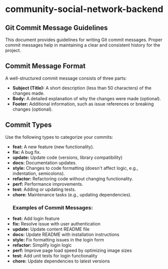 # community-social-network-backend

## Git Commit Message Guidelines

This document provides guidelines for writing Git commit messages. Proper commit messages help in maintaining a clear and consistent history for the project.

## Commit Message Format

A well-structured commit message consists of three parts:

- **Subject (Title):** A short description (less than 50 characters) of the changes made.
- **Body:** A detailed explanation of why the changes were made (optional).
- **Footer:** Additional information, such as issue references or breaking changes (optional).

## Commit Types

Use the following types to categorize your commits:

- **feat:** A new feature (new functionality).
- **fix:** A bug fix.
- **update:** Update code (versions, library compatibility)
- **docs:** Documentation updates.
- **style:** Changes to code formatting (doesn't affect logic, e.g., indentation, semicolons).
- **refactor:** Refactoring code without changing functionality.
- **perf:** Performance improvements.
- **test:** Adding or updating tests.
- **chore:** Maintenance tasks (e.g., updating dependencies).
  ### Examples of Commit Messages:
- **feat:** Add login feature
- **fix:** Resolve issue with user authentication
- **update:** Update content README file
- **docs:** Update README with installation instructions
- **style:** Fix formatting issues in the login form
- **refactor:** Simplify login logic
- **perf:** Improve page load speed by optimizing image sizes
- **test:** Add unit tests for login functionality
- **chore:** Update dependencies to latest versions
